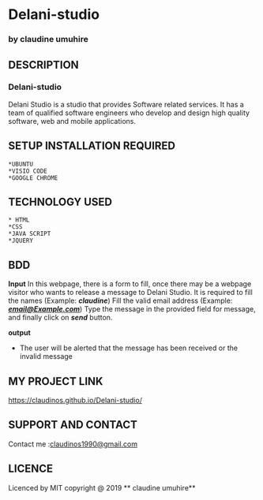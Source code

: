 # Delani-studio
### by **claudine umuhire**
## DESCRIPTION
### Delani-studio
Delani Studio is a studio that provides Software related services. It has a team of qualified software engineers who develop and design high quality software, web and mobile applications.
## SETUP INSTALLATION REQUIRED
    *UBUNTU
    *VISIO CODE
    *GOOGLE CHROME


 ## TECHNOLOGY USED 
    * HTML 
    *CSS 
    *JAVA SCRIPT
    *JQUERY
 ## BDD

 **Input**
    In this webpage, there is a form to fill, once there may be a webpage visitor who wants to release a message to Delani Studio.
    It is required to fill the names (Example: ***claudine***)
    Fill the valid email address (Example: ***email@Example.com***)
    Type the message in the provided field for message, and finally click on ***send*** button.

 **output**
 * The user will be alerted that the message has been received or the invalid message

 ## MY PROJECT LINK
 
  https://claudinos.github.io/Delani-studio/ 
   
 ## SUPPORT AND CONTACT
 Contact me :claudinos1990@gmail.com

 ## LICENCE 
 Licenced by MIT copyright @ 2019 ** claudine umuhire**  

